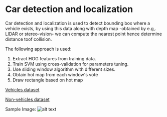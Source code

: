 # Car detection and localization
Car detection and localization is used to detect bounding box where a vehicle exists, by using this data along with depth map -obtained by e.g,. LIDAR or stereo-vision- we can compute the nearest point hence determine distance toof collision.

The following approach is used:
1.	Extract HOG features from training data.
2.	Train SVM using cross-validation for parameters tuning.
3.	Use sliding window algorithm with different sizes.
4.  Obtain hot map from each window's vote
5.  Draw rectangle based on hot map

[Vehicles dataset](https://s3.amazonaws.com/udacity-sdc/Vehicle_Tracking/vehicles.zip)

[Non-vehicles dataset](https://s3.amazonaws.com/udacity-sdc/Vehicle_Tracking/vehicles.zip)

Sample Image:
![alt text](https://i.ibb.co/G70k5C9/Untitled3.png)




